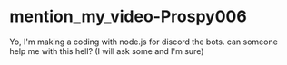 # mention_my_video-Prospy006
Yo, I'm making a coding with node.js for discord the bots. can someone help me with this hell? (I will ask some and I'm sure)
